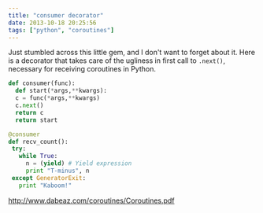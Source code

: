 ```yaml
---
title: "consumer decorator"
date: 2013-10-18 20:25:56
tags: ["python", "coroutines"]
---
```


Just stumbled across this little gem, and I don't want to forget about it. Here
is a decorator that takes care of the ugliness in first call to `.next()`,
necessary for receiving coroutines in Python.

```python
def consumer(func):
  def start(*args,**kwargs):
  c = func(*args,**kwargs)
  c.next()
  return c
  return start
```

```python
@consumer
def recv_count():
 try:
   while True:
     n = (yield) # Yield expression
     print "T-minus", n
 except GeneratorExit:
   print "Kaboom!"
```

<a href="http://www.dabeaz.com/coroutines/Coroutines.pdf">http://www.dabeaz.com/coroutines/Coroutines.pdf</a>
